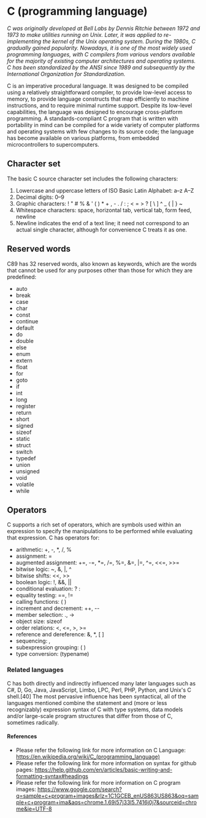 # C (programming language)

_C was originally developed at Bell Labs by Dennis Ritchie between 1972 and 1973 to make utilities running on Unix. Later, it was applied to re-implementing the kernel of the Unix operating system. During the 1980s, C gradually gained popularity. Nowadays, it is one of the most widely used programming languages, with C compilers from various vendors available for the majority of existing computer architectures and operating systems. C has been standardized by the ANSI since 1989  and subsequently by the International Organization for Standardization._

C is an imperative procedural language. It was designed to be compiled using a relatively straightforward compiler, to provide low-level access to memory, to provide language constructs that map efficiently to machine instructions, and to require minimal runtime support. Despite its low-level capabilities, the language was designed to encourage cross-platform programming. A standards-compliant C program that is written with portability in mind can be compiled for a wide variety of computer platforms and operating systems with few changes to its source code; the language has become available on various platforms, from embedded microcontrollers to supercomputers. 


## Character set 

The basic C source character set includes the following characters:

1. Lowercase and uppercase letters of ISO Basic Latin Alphabet: a–z A–Z
1. Decimal digits: 0–9
1. Graphic characters: ! " # % & ' ( ) * + , - . / : ; < = > ? [ \ ] ^ _ { | } ~
1. Whitespace characters: space, horizontal tab, vertical tab, form feed, newline
1. Newline indicates the end of a text line; it need not correspond to an actual single character, although for convenience C treats it as one. 


## Reserved words

C89 has 32 reserved words, also known as keywords, which are the words that cannot be used for any purposes other than those for which they are predefined:

* auto
* break
* case
* char
* const
* continue
* default
* do
* double
* else
* enum
* extern
* float
* for
* goto
* if
* int
* long
* register
* return
* short
* signed
* sizeof
* static
* struct
* switch
* typedef
* union
* unsigned
* void
* volatile
* while 

## Operators

C supports a rich set of operators, which are symbols used within an expression to specify the manipulations to be performed while evaluating that expression. C has operators for:

* arithmetic: +, -, *, /, %
* assignment: =
* augmented assignment: +=, -=, *=, /=, %=, &=, |=, ^=, <<=, >>=
* bitwise logic: ~, &, |, ^
* bitwise shifts: <<, >>
* boolean logic: !, &&, ||
* conditional evaluation: ? :
* equality testing: ==, !=
* calling functions: ( )
* increment and decrement: ++, --
* member selection: ., ->
* object size: sizeof
* order relations: <, <=, >, >=
* reference and dereference: &, *, [ ]
* sequencing: ,
* subexpression grouping: ( )
* type conversion: (typename) 

### Related languages

C has both directly and indirectly influenced many later languages such as C#, D, Go, Java, JavaScript, Limbo, LPC, Perl, PHP, Python, and Unix's C shell.[40] The most pervasive influence has been syntactical, all of the languages mentioned combine the statement and (more or less recognizably) expression syntax of C with type systems, data models and/or large-scale program structures that differ from those of C, sometimes radically.

#### References

* Please refer the following link for more information on C Language:
https://en.wikipedia.org/wiki/C_(programming_language) 
* Please refer the following link for more information on syntax for github pages:
https://help.github.com/en/articles/basic-writing-and-formatting-syntax#headings
* Please refer the following link for more information on C program images:
https://www.google.com/search?q=sample+c+program+images&rlz=1C1GCEB_enUS863US863&oq=sample+c+program+ima&aqs=chrome.1.69i57j33l5.7416j0j7&sourceid=chrome&ie=UTF-8
